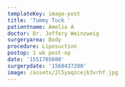 ```yaml
---
templateKey: image-post
title: 'Tummy Tuck '
patientname: Amelia A
doctor: Dr. Jeffery Weinzweig
surgeryarea: Body
procedure: Liposuction
postop: 1 wk post-op
date: '1551765600'
surgerydate: '1568437200'
image: /assets/2l5yaqzcejb3vrhf.jpg
---
```


